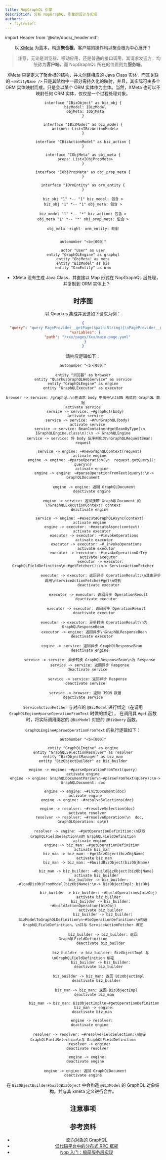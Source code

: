 ```yaml
---
title: NopGraphQL 引擎
description: 分析 NopGraphQL 引擎的设计与实现
authors:
  - flytreleft
---
```


import Header from '@site/docs/\_header.md';

<Header />

以 [XMeta](../..//manual/xmeta) 为蓝本，构造**聚合根**，客户端的操作均以聚合根为中心展开？

> 注意，无论是浏览器、移动应用，还是普通的接口调用，其请求发送方，均统称为**客户端**，而
> NopGraphQL 所在的位置则为**服务端**。

XMeta 只是定义了聚合根的结构，并未创建相应的 Java Class 实体，而其关联的
`<entityName />` 只是其结构中一部分需持久化的映射，并且，其实际可由多个
ORM 实体映射而成，只是会以某个 ORM 实体作为主体。当然，XMeta 也可以不映射任何
ORM 实体，仅仅是一个过程处理对象。

```plantuml
interface "IBizObject" as biz_obj {
  bizModel: IBizModel
  objMeta: IObjMeta
}

interface "IBizModel" as biz_model {
  actions: List<IBizActionModel>
}

interface "IBizActionModel" as biz_action {
}

interface "IObjMeta" as obj_meta {
  props: List<IObjPropMeta>
}

interface "IObjPropMeta" as obj_prop_meta {
}

interface "IOrmEntity" as orm_entity {
}

biz_obj "1" *-- "1" biz_model: 包含 >
biz_obj "1" *-- "1" obj_meta: 包含 >

biz_model "1" *-- "*" biz_action: 包含 >
obj_meta "1" *-- "*" obj_prop_meta: 包含 >

obj_meta -right- orm_entity: 映射
```

<!-- https://plantuml.com/sequence-diagram -->

```plantuml

autonumber "<b>[000]"

actor "User" as user
entity "GraphQLEngine" as graphql
entity "ObjMeta" as meta
entity "BizModel" as biz
entity "OrmEntity" as orm

```

- XMeta 没有生成 Java Class，其直接以 Map 形式在 NopGraphQL 层处理，并复制到 ORM 实体上？

## 时序图

以 Quarkus 集成并发送如下请求为例：

```json title="/graphql"
{
  "query": "query PageProvider__getPage($path:String){\nPageProvider__getPage(path:$path)\n}",
  "variables": {
    "path": "/xxx/pages/Xxx/main.page.yaml"
  }
}
```

请响应逻辑如下：

<!-- https://plantuml.com/sequence-diagram -->

```plantuml
autonumber "<b>[000]"

entity "浏览器" as browser
entity "QuarkusGraphQLWebService" as service
entity "GraphQLEngine" as engine
entity "GraphQLExecutor" as executor

browser -> service: /graphql:\n在请求 body 中携带\nJSON 格式的 GraphQL 数据
activate service
  service -> service: ~#graphql(body)
  activate service
    service -> service: ~#runGraphQL(body)
    activate service
      service -> service: BeanContainer#getBeanByType(\n  IGraphQLEngine.class\n):\n -> GraphQLEngine
      service -> service: 将 body 反序列化为\nGraphQLRequestBean: request

      service -> engine: ~#newGraphQLContext(request)
      activate engine
        engine -> engine: ~#parseOperation(\n  request.getQuery(): query\n)
        activate engine
          engine -> engine: ~#parseOperationFromText(query):\n-> GraphQLDocument

          engine -> engine: 返回 GraphQLDocument
        deactivate engine

        engine -> service: 返回携带 GraphQLDocument 的\nGraphQLExecutionContext: context
      deactivate engine

      service -> engine: ~#executeGraphQLAsync(context)
      activate engine
        engine -> executor: ~#executeAsync(context)
        activate executor
          executor -> executor: ~#invokeOperations
          activate executor
            executor -> executor: ~#_invokeOperations
            activate executor
              executor -> executor: ~#invokeOperationOrTry
              activate executor
                executor -> executor: GraphQLFieldDefinition\n~#getFetcher():\n-> ServiceActionFetcher

                executor -> executor: 返回异步 OperationResult:\n其由异步调用\nServiceActionFetcher#get\n得到
              deactivate executor

              executor -> executor: 返回异步 OperationResult
            deactivate executor

            executor -> executor: 返回异步 OperationResult
          deactivate executor

          executor -> executor: 异步转换 OperationResult\n为 GraphQLResponseBean
          executor -> engine: 返回异步\nGraphQLResponseBean
        deactivate executor

        engine -> service: 返回异步 GraphQLResponseBean
      deactivate engine

      service -> service: 异步转换 GraphQLResponseBean\n为 Response
      service -> service: 返回异步 Response
    deactivate service

    service -> service: 返回异步 Response
  deactivate service

  service -> browser: 返回 JSON 数据
deactivate service
```

`ServiceActionFetcher` 与对应的 `@BizModel` 进行绑定（在调用
`GraphQLEngine#parseOperationFromText` 时做的绑定），
在调用其 `#get` 函数时，将实际调用绑定的 `@BizModel`
对应的 `@BizQuery` 函数。

`GraphQLEngine#parseOperationFromText` 的执行逻辑如下：

```plantuml
autonumber "<b>[000]"

entity "GraphQLEngine" as engine
entity "GraphQLSelectionResolver" as resolver
entity "BizObjectManager" as biz_man
entity "BizObjectBuilder" as biz_builder

engine -> engine: ~#parseOperationFromText(query)
activate engine
  engine -> engine: GraphQLDocumentParser\n~#parseFromText(query):\n-> GraphQLDocument: doc

  engine -> engine: ~#initDocument(doc)
  activate engine
    engine -> engine: ~#resolveSelections(doc)

    engine -> resolver: ~#resolveSelection(doc)
    activate resolver
      resolver -> resolver: ~#resolveOperation(\n  doc, GraphQLOperation: op\n)

      resolver -> engine: ~#getOperationDefinition:\n获取 GraphQLFieldSelection\n的 GraphQLFieldDefinition
      activate engine
        engine -> biz_man: ~#getOperationDefinition
        activate biz_man
          biz_man -> biz_man: ~#getBizObject(bizObjName)
          activate biz_man
            biz_man -> biz_man: ~#buildBizObject(bizObjName)

            biz_man -> biz_builder: ~#buildBizObject(bizObjName)
            activate biz_builder
              biz_builder -> biz_builder: ~#loadBizObjFromModel(bizObjName):\n-> BizObjectImpl: bizObj

              biz_builder -> biz_builder: ~#buildOperations(bizObj)
              activate biz_builder
                biz_builder -> biz_builder: ~#buildActionOperation(bizObj)
                activate biz_builder
                  biz_builder -> biz_builder: BizModelToGraphQLDefinition\n~#toOperationDefinition:\n构造 GraphQLFieldDefinition，\n并与 ServiceActionFetcher 绑定

                  biz_builder -> biz_builder: 返回 GraphQLFieldDefinition
                deactivate biz_builder

                biz_builder -> biz_builder: BizObjectImpl 与\nGraphQLFieldDefinition 绑定
                biz_builder -> biz_builder:
              deactivate biz_builder

              biz_builder -> biz_man: 返回 BizObjectImpl
            deactivate biz_builder

            biz_man -> biz_man: 返回 BizObjectImpl
          deactivate biz_man

          biz_man -> biz_man: BizObjectImpl\n~#getOperationDefinition
          biz_man -> engine:
        deactivate biz_man

        engine -> resolver:
      deactivate engine

      resolver -> resolver: ~#resolveFieldSelection:\n绑定 GraphQLFieldSelection\n与 GraphQLFieldDefinition
      resolver -> engine:
    deactivate resolver

    engine -> engine:
  deactivate engine

  engine -> engine: 返回 GraphQLDocument
deactivate engine
```

在 `BizObjectBuilder#buildBizObject` 中会构造 `@BizModel`
的 GraphQL 对象结构，并与其 xmeta 定义进行合并。

## 注意事项

## 参考资料

- [面向对象的 GraphQL](https://gitee.com/canonical-entropy/nop-entropy/blob/master/docs/dev-guide/graphql/graphql-java.md)
- [低代码平台中的分布式 RPC 框架](https://gitee.com/canonical-entropy/nop-entropy/blob/master/docs/dev-guide/microservice/rpc-design.md)
- [Nop 入门：极简服务层实现](https://mp.weixin.qq.com/s/YHCUF5rNwLekbc-wr06f_g)
